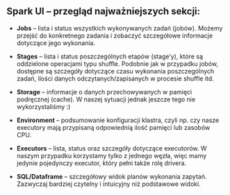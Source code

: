 ## Spark UI – przegląd najważniejszych sekcji:
- **Jobs** – lista i status wszystkich wykonywanych zadań (jobów). Możemy przejść do konkretnego zadania i zobaczyć szczegółowe informacje dotyczące jego wykonania.

- **Stages** – lista i status poszczególnych etapów (stage’y), które są oddzielone operacjami typu shuffle. Podobnie jak w przypadku jobów, dostępne są szczegóły dotyczące czasu wykonania poszczególnych zadań, ilości danych odczytanych/zapisanych w procesie shuffle itd.

- **Storage** – informacje o danych przechowywanych w pamięci podręcznej (cache). W naszej sytuacji jednak jeszcze tego nie wykorzystaliśmy :)

- **Environment** – podsumowanie konfiguracji klastra, czyli np. czy nasze executory mają przypisaną odpowiednią ilość pamięci lub zasobów CPU.

- **Executors** – lista, status oraz szczegóły dotyczące executorów. W naszym przypadku korzystamy tylko z jednego węzła, więc mamy jedynie pojedynczy executor, który pełni także rolę drivera.

- **SQL/Dataframe** – szczegółowy widok planów wykonania zapytań. Zazwyczaj bardziej czytelny i intuicyjny niż podstawowe widoki.
